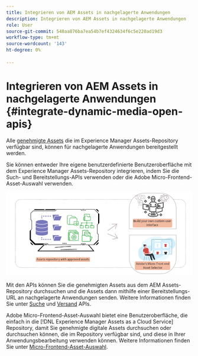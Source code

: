 ```yaml
---
title: Integrieren von AEM Assets in nachgelagerte Anwendungen
description: Integrieren von AEM Assets in nachgelagerte Anwendungen
role: User
source-git-commit: 540aa876ba7ea54b7ef4324634f6c5e220ad19d3
workflow-type: tm+mt
source-wordcount: '143'
ht-degree: 0%

---
```


# Integrieren von AEM Assets in nachgelagerte Anwendungen {#integrate-dynamic-media-open-apis}

Alle [genehmigte Assets](approve-assets.md) die im Experience Manager Assets-Repository verfügbar sind, können für nachgelagerte Anwendungen bereitgestellt werden.

Sie können entweder Ihre eigene benutzerdefinierte Benutzeroberfläche mit dem Experience Manager Assets-Repository integrieren, indem Sie die Such- und Bereitstellungs-APIs verwenden oder die Adobe Micro-Frontend-Asset-Auswahl verwenden.

![Integration in das AEM Assets-Repository](assets/asset-selector-integration.png)

Mit den APIs können Sie die genehmigten Assets aus dem AEM Assets-Repository durchsuchen und die Assets dann mithilfe einer Bereitstellungs-URL an nachgelagerte Anwendungen senden. Weitere Informationen finden Sie unter [Suche](/help/assets/search-assets-api.md) und [Versand](/help/assets/deliver-assets-apis.md) APIs.

Adobe Micro-Frontend-Asset-Auswahl bietet eine Benutzeroberfläche, die einfach in die [!DNL Experience Manager Assets as a Cloud Service] Repository, damit Sie genehmigte digitale Assets durchsuchen oder durchsuchen können, die im Repository verfügbar sind, und diese in Ihrer Anwendungsbearbeitung verwenden können. Weitere Informationen finden Sie unter [Micro-Frontend-Asset-Auswahl](/help/assets/asset-selector.md).

